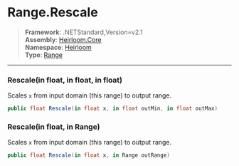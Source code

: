 # Range.Rescale

> **Framework**: .NETStandard,Version=v2.1  
> **Assembly**: [Heirloom.Core][0]  
> **Namespace**: [Heirloom][0]  
> **Type**: [Range][1]  

--------------------------------------------------------------------------------

### Rescale(in float, in float, in float)

Scales `x` from input domain (this range) to output range.

```cs
public float Rescale(in float x, in float outMin, in float outMax)
```

### Rescale(in float, in Range)

Scales `x` from input domain (this range) to output range.

```cs
public float Rescale(in float x, in Range outRange)
```

[0]: ..\Heirloom.Core.md
[1]: Heirloom.Range.md
